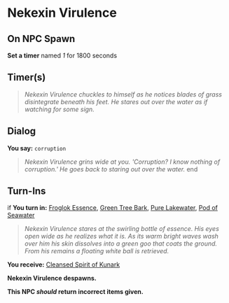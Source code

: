 # Nekexin Virulence
## On NPC Spawn

**Set a timer** named *1* for 1800 seconds
## Timer(s)

>*Nekexin Virulence chuckles to himself as he notices blades of grass disintegrate beneath his feet. He stares out over the water as if watching for some sign.*
## Dialog

**You say:** `corruption`



>*Nekexin Virulence grins wide at you. 'Corruption? I know nothing of corruption.' He goes back to staring out over the water.*
end

## Turn-Ins



if **You turn in:** [Froglok Essence](/item/20696), [Green Tree Bark](/item/20686), [Pure Lakewater](/item/20685), [Pod of Seawater](/item/20687)


>*Nekexin Virulence stares at the swirling bottle of essence. His eyes open wide as he realizes what it is. As its warm bright waves wash over him his skin dissolves into a green goo that coats the ground. From his remains a floating white ball is retrieved.*


 **You receive:**  [Cleansed Spirit of Kunark](/item/20699) 


**Nekexin Virulence despawns.**

**This NPC *should* return incorrect items given.**





